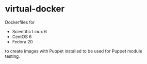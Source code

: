 virtual-docker
==============

Dockerfiles for

* Scientific Linux 6
* CentOS 6
* Fedora 20

to create images with Puppet installed to be used for Puppet
module testing.
